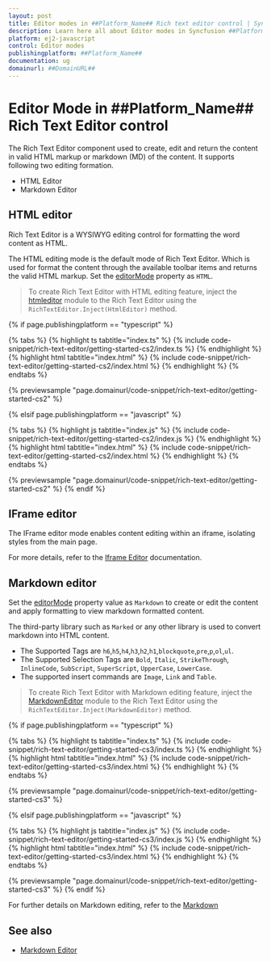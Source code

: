 ```yaml
---
layout: post
title: Editor modes in ##Platform_Name## Rich text editor control | Syncfusion
description: Learn here all about Editor modes in Syncfusion ##Platform_Name## Rich text editor control of Syncfusion Essential JS 2 and more.
platform: ej2-javascript
control: Editor modes 
publishingplatform: ##Platform_Name##
documentation: ug
domainurl: ##DomainURL##
---
```


# Editor Mode in ##Platform_Name## Rich Text Editor control

The Rich Text Editor component used to create, edit and return the content in valid HTML markup or markdown (MD) of the content. It supports following two editing formation.

* HTML Editor
* Markdown Editor

## HTML editor

Rich Text Editor is a WYSIWYG editing control for formatting the word content as HTML.

The HTML editing mode is the default mode of Rich Text Editor. Which is used for format the content through the available toolbar items and returns the valid HTML markup. Set the [editorMode](./api/rich-text-editor/#editormode) property as `HTML`.

> To create Rich Text Editor with HTML editing feature, inject the [htmleditor](../api/rich-text-editor/#htmleditor) module to the Rich Text Editor using the `RichTextEditor.Inject(HtmlEditor)` method.

{% if page.publishingplatform == "typescript" %}

{% tabs %}
{% highlight ts tabtitle="index.ts" %}
{% include code-snippet/rich-text-editor/getting-started-cs2/index.ts %}
{% endhighlight %}
{% highlight html tabtitle="index.html" %}
{% include code-snippet/rich-text-editor/getting-started-cs2/index.html %}
{% endhighlight %}
{% endtabs %}
        
{% previewsample "page.domainurl/code-snippet/rich-text-editor/getting-started-cs2" %}

{% elsif page.publishingplatform == "javascript" %}

{% tabs %}
{% highlight js tabtitle="index.js" %}
{% include code-snippet/rich-text-editor/getting-started-cs2/index.js %}
{% endhighlight %}
{% highlight html tabtitle="index.html" %}
{% include code-snippet/rich-text-editor/getting-started-cs2/index.html %}
{% endhighlight %}
{% endtabs %}

{% previewsample "page.domainurl/code-snippet/rich-text-editor/getting-started-cs2" %}
{% endif %}

## IFrame editor

The IFrame editor mode enables content editing within an iframe, isolating styles from the main page.

For more details, refer to the [Iframe Editor](./iframe) documentation.

## Markdown editor

Set the [editorMode](../api/rich-text-editor/#editormode) property value as `Markdown` to create or edit the content and apply formatting to view markdown formatted content.

The third-party library such as `Marked` or any other library is used to convert markdown into HTML content.

* The Supported Tags are  `h6`,`h5`,`h4`,`h3`,`h2`,`h1`,`blockquote`,`pre`,`p`,`ol`,`ul`.
* The Supported Selection Tags are `Bold`, `Italic`, `StrikeThrough`, `InlineCode`, `SubScript`, `SuperScript`, `UpperCase`, `LowerCase`.
* The supported insert commands are `Image`, `Link` and `Table`.

> To create Rich Text Editor with Markdown editing feature, inject the [MarkdownEditor](../api/rich-text-editor/#markdowneditor) module to the Rich Text Editor using the `RichTextEditor.Inject(MarkdownEditor)` method.

{% if page.publishingplatform == "typescript" %}

{% tabs %}
{% highlight ts tabtitle="index.ts" %}
{% include code-snippet/rich-text-editor/getting-started-cs3/index.ts %}
{% endhighlight %}
{% highlight html tabtitle="index.html" %}
{% include code-snippet/rich-text-editor/getting-started-cs3/index.html %}
{% endhighlight %}
{% endtabs %}
        
{% previewsample "page.domainurl/code-snippet/rich-text-editor/getting-started-cs3" %}

{% elsif page.publishingplatform == "javascript" %}

{% tabs %}
{% highlight js tabtitle="index.js" %}
{% include code-snippet/rich-text-editor/getting-started-cs3/index.js %}
{% endhighlight %}
{% highlight html tabtitle="index.html" %}
{% include code-snippet/rich-text-editor/getting-started-cs3/index.html %}
{% endhighlight %}
{% endtabs %}

{% previewsample "page.domainurl/code-snippet/rich-text-editor/getting-started-cs3" %}
{% endif %}

For further details on Markdown editing, refer to the [Markdown](https://ej2.syncfusion.com/documentation/markdown-editor/getting-started)

## See also

* [Markdown Editor](https://ej2.syncfusion.com/documentation/markdown-editor/getting-started)